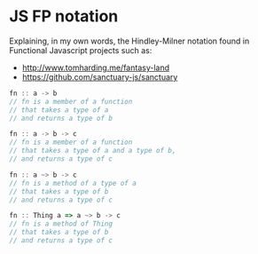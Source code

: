 # JS FP notation
Explaining, in my own words, the Hindley-Milner notation found in Functional Javascript projects such as:

 - http://www.tomharding.me/fantasy-land
 - https://github.com/sanctuary-js/sanctuary
```javascript
fn :: a -> b
// fn is a member of a function 
// that takes a type of a 
// and returns a type of b

fn :: a -> b -> c
// fn is a member of a function 
// that takes a type of a and a type of b, 
// and returns a type of c

fn :: a ~> b -> c
// fn is a method of a type of a 
// that takes a type of b 
// and returns a type of c

fn :: Thing a => a ~> b -> c
// fn is a method of Thing 
// that takes a type of b 
// and returns a type of c
```
<!--stackedit_data:
eyJoaXN0b3J5IjpbODM0OTgyMTYzLC0xODMzMDMyMjg3XX0=
-->